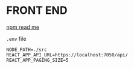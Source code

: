 # FRONT END

[npm read me](npmReadme.md)

`.env` file

```
NODE_PATH=./src
REACT_APP_API_URL=https://localhost:7050/api/
REACT_APP_PAGING_SIZE=5
```